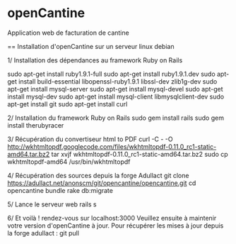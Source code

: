 openCantine
===========

Application web de facturation de cantine

== Installation d'openCantine sur un serveur linux debian

1/ Installation des dépendances au framework Ruby on Rails

sudo apt-get install ruby1.9.1-full
sudo apt-get install ruby1.9.1.dev
sudo apt-get install build-essential libopenssl-ruby1.9.1 libssl-dev zlib1g-dev
sudo apt-get install mysql-server
sudo apt-get install mysql-devel
sudo apt-get install mysql-dev
sudo apt-get install mysql-client libmysqlclient-dev
sudo apt-get install git
sudo apt-get install curl

2/ Installation du framework Ruby on Rails
sudo gem install rails
	sudo gem install therubyracer

3/ Récupération du convertiseur html to PDF
curl -C - -O http://wkhtmltopdf.googlecode.com/files/wkhtmltopdf-0.11.0_rc1-static-amd64.tar.bz2
	tar xvjf wkhtmltopdf-0.11.0_rc1-static-amd64.tar.bz2
	sudo cp wkhtmltopdf-amd64 /usr/bin/wkhtmltopdf

4/ Récupération des sources depuis la forge Adullact
git clone https://adullact.net/anonscm/git/opencantine/opencantine.git
	cd opencantine
	bundle
	rake db:migrate

5/ Lance le serveur web 
rails s

6/ Et voilà !
rendez-vous sur localhost:3000
Veuillez ensuite à maintenir votre version d'openCantine à jour. 
Pour récupérer les mises à jour depuis la forge adullact :
git pull

